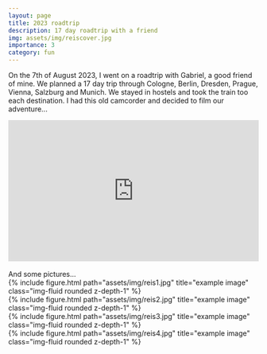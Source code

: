 ```yaml
---
layout: page
title: 2023 roadtrip
description: 17 day roadtrip with a friend
img: assets/img/reiscover.jpg
importance: 3
category: fun
---
```



On the 7th of August 2023, I went on a roadtrip with Gabriel, a good friend of mine. We planned a 17 day trip through Cologne, Berlin, Dresden, Prague, Vienna, Salzburg and Munich. We stayed in hostels and took the train too each destination. I had this old camcorder and decided to film our adventure...

<div class="row">
    <div class="container" id="yt-frame">
  <iframe class="responsive-iframe" src="https://www.youtube.com/embed/qmqv0S_9258?si=1l-9R7a5MyhvJdBI" title="YouTube video player" align="middle" frameborder="0" allow="accelerometer; autoplay; clipboard-write; encrypted-media; gyroscope; picture-in-picture; web-share" allowfullscreen id="test"></iframe>
</div>
<style>
  #yt-frame {
    position: relative;
    width: 100%;
    padding-top: 56.25%;
  }
  #yt-frame>iframe {
    position: absolute;
    top: 0;
    left: 0;
    width: 100%;
    height: 100%;
  }
</style>

</div>
<br>
And some pictures...

<div class="row">
    <div class="col-sm mt-3 mt-md-0">
        {% include figure.html path="assets/img/reis1.jpg" title="example image" class="img-fluid rounded z-depth-1" %}
    </div>
</div>

<div class="row justify-content-sm-center">
    <div class="col-sm-8 mt-3 mt-md-0">
        {% include figure.html path="assets/img/reis2.jpg" title="example image" class="img-fluid rounded z-depth-1" %}
    </div>
    <div class="col-sm-4 mt-3 mt-md-0">
        {% include figure.html path="assets/img/reis3.jpg" title="example image" class="img-fluid rounded z-depth-1" %}
    <div class="col-sm-4 mt-3 mt-md-0">
        {% include figure.html path="assets/img/reis4.jpg" title="example image" class="img-fluid rounded z-depth-1" %}
    </div>
</div>